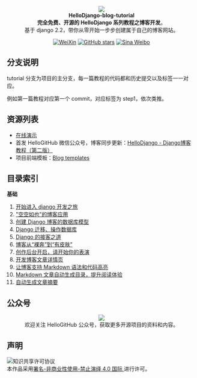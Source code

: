 

<p align="center">
  <img src="https://raw.githubusercontent.com/521xueweihan/img/master/hellogithub/logo/readme.gif"/>
  <br><strong>HelloDjango-blog-tutorial</strong><br>
  <strong>完全免费、开源的 HelloDjango 系列教程之博客开发</strong>。<br>
  基于 django 2.2，带你从零开始一步步创建属于自己的博客网站。
</p>

<p align="center">
  <a href="https://raw.githubusercontent.com/521xueweihan/img/master/hellogithub/logo/weixin.png"><img src="https://img.shields.io/badge/Talk-%E5%BE%AE%E4%BF%A1%E7%BE%A4-brightgreen.svg?style=popout-square" alt="WeiXin"></a>
  <a href="https://github.com/HelloGitHub-Team/HelloDjango-blog-tutorial/stargazers"><img src="https://img.shields.io/github/stars/HelloGitHub-Team/HelloDjango-blog-tutorial.svg?style=popout-square" alt="GitHub stars"></a>
  <a href="https://weibo.com/hellogithub"><img src="https://img.shields.io/badge/%E6%96%B0%E6%B5%AA-Weibo-red.svg?style=popout-square" alt="Sina Weibo"></a>
</p>

## 分支说明

tutorial 分支为项目的主分支，每一篇教程的代码都和历史提交以及标签一一对应。

例如第一篇教程对应第一个 commit，对应标签为 step1，依次类推。

## 资源列表

- [在线演示](https://hellodjango-blog-tutorial-demo.zmrenwu.com/)
- 首发 HelloGitHub 微信公众号，博客同步更新：[HelloDjango - Django博客教程（第二版）](https://zmrenwu.com/courses/hellodjango-blog-tutorial/)
- 项目前端模板：[Blog templates](https://github.com/zmrenwu/django-blog-tutorial-templates)

## 目录索引

**基础**

1. [开始进入 django 开发之旅](https://www.zmrenwu.com/courses/hellodjango-blog-tutorial/materials/59/)
2. ["空空如也"的博客应用](https://www.zmrenwu.com/courses/hellodjango-blog-tutorial/materials/60/)
3. [创建 Django 博客的数据库模型](https://www.zmrenwu.com/courses/hellodjango-blog-tutorial/materials/61/)
4. [Django 迁移、操作数据库](https://www.zmrenwu.com/courses/hellodjango-blog-tutorial/materials/62/)
5. [Django 的接客之道](https://www.zmrenwu.com/courses/hellodjango-blog-tutorial/materials/63/)
6. [博客从“裸奔”到“有皮肤”](https://www.zmrenwu.com/courses/hellodjango-blog-tutorial/materials/64/)
7. [创作后台开启，请开始你的表演](https://www.zmrenwu.com/courses/hellodjango-blog-tutorial/materials/65/)
8. [开发博客文章详情页](https://www.zmrenwu.com/courses/hellodjango-blog-tutorial/materials/66/)
9. [让博客支持 Markdown 语法和代码高亮](https://www.zmrenwu.com/courses/hellodjango-blog-tutorial/materials/67/)
10. [Markdown 文章自动生成目录，提升阅读体验](https://www.zmrenwu.com/courses/hellodjango-blog-tutorial/materials/68/)
11. [自动生成文章摘要](https://www.zmrenwu.com/courses/hellodjango-blog-tutorial/materials/69/)

## 公众号
<p align="center">
  <img src="https://raw.githubusercontent.com/521xueweihan/img/master/hellogithub/logo/weixin.png" style="max-width:70%;"><br>
欢迎关注 HelloGitHub 公众号，获取更多开源项目的资料和内容。
</p>


## 声明
<img alt="知识共享许可协议" style="border-width: 0" src="https://licensebuttons.net/l/by-nc-nd/4.0/88x31.png"></a><br>本作品采用<a rel="license" href="https://creativecommons.org/licenses/by-nc-nd/4.0/deed.zh">署名-非商业性使用-禁止演绎 4.0 国际 </a>进行许可。